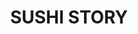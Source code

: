 ---
layout: place
title: SUSHI STORY
permalink: /new-jersey/new-milford/sushi-story.html
stateAbbr: NJ
stateName: New Jersey
cityName: New Milford
seo:
  type: restaurant
  links: https://www.sushistorynj.com/
place_id: ChIJU2q02DvxwokRyJvMevmVwqc
photos:
  - name: >-
      places/ChIJU2q02DvxwokRyJvMevmVwqc/photos/AeeoHcIvsLePU7hxgVc_HOrShDGvcQXLFqsH3VOo8csycZIFXhq4Rn8OFyG5HlhrG28a98ucjvsEQXxO7467UlcLiyKTK2JEW2lNUajcVx3sa7GPEhRnXoqidk4o9ycpQYZRrFuStQ6YO3VUNv6HLLGJcnSPQBvvYyMC89GVkNeNVpfSLHEeXmRl3tkR7hkhvP-vfUA5k3Cl2jCWCcxH8qWoqIJZFLgPI8Vi7NSvM_w9luFW1KCOhHfLDCkBRc759uqNiwbN7krjvi0OasvbFtxsZt-dzMGTFrdYVUt_DKWiNLiusA
    widthPx: 3024
    heightPx: 1702
    authorAttributions:
      - displayName: SUSHI STORY
        uri: https://maps.google.com/maps/contrib/118406446008198367848
        photoUri: >-
          https://lh3.googleusercontent.com/a-/ALV-UjXbF-vl44ttObcXHnPwVcvOFLZf1C7soi6cIbimh5yn0hhYvHU=s100-p-k-no-mo
    flagContentUri: >-
      https://www.google.com/local/imagery/report/?cb_client=maps_api_places.places_api&image_key=!1e10!2sAF1QipPz0tQ7W8JLHaqQOj0goQDKvCOQ_ujxUcLx2730&hl=en-US
    googleMapsUri: >-
      https://www.google.com/maps/place//data=!3m4!1e2!3m2!1sAF1QipPz0tQ7W8JLHaqQOj0goQDKvCOQ_ujxUcLx2730!2e10!4m2!3m1!1s0x89c2f13bd8b46a53:0xa7c295f97acc9bc8
  - name: >-
      places/ChIJU2q02DvxwokRyJvMevmVwqc/photos/AeeoHcIWbSbQvvQ6w2z7dLma9XRaaeNIFSM3UCRz0rNHe3xC9J9Sq_TC5WE_hpAHo1uGYjZfdDWmTeVDOEaMNx9ErObi8NLXvKb7e3duMNIG1dZv6KzHArsCeEZlSftCgCxYqsJrM2x9OExz9hymzLGglyoIQqz5eKJIu6PIvKUYQGk6FH4qAhhCiWLcrHeUGTuEIUnd6JOUu_XEU96mx-wnpJjdISAij_och4Ry2OFvcQ8YIF7yLH9qZtjXtYSdl7qP7AbMz66aOvWJ4gdki-Q270-s1Tl4SUHsCWjZPKbtfz6V-A
    widthPx: 3024
    heightPx: 3025
    authorAttributions:
      - displayName: SUSHI STORY
        uri: https://maps.google.com/maps/contrib/118406446008198367848
        photoUri: >-
          https://lh3.googleusercontent.com/a-/ALV-UjXbF-vl44ttObcXHnPwVcvOFLZf1C7soi6cIbimh5yn0hhYvHU=s100-p-k-no-mo
    flagContentUri: >-
      https://www.google.com/local/imagery/report/?cb_client=maps_api_places.places_api&image_key=!1e10!2sAF1QipOre6kl8s-0kn2X290aNnAA8reZKd1is7BsLvXJ&hl=en-US
    googleMapsUri: >-
      https://www.google.com/maps/place//data=!3m4!1e2!3m2!1sAF1QipOre6kl8s-0kn2X290aNnAA8reZKd1is7BsLvXJ!2e10!4m2!3m1!1s0x89c2f13bd8b46a53:0xa7c295f97acc9bc8
  - name: >-
      places/ChIJU2q02DvxwokRyJvMevmVwqc/photos/AeeoHcIBsE2u-3lyyAiQUVr809OepLVggDdKyIWpAK5z7PQSj4DmO6z4nd-008Y6lfF9ANbFCJLTAnnxGmd7nJ5XjHo_7RLJ1QoWZUg3IGTLUDksTY5TcKvAUCdVYX8AuaHZBch9l1fyAhm-UubveqcDywg73XJ6FNZp_IaEaUe0CJm2dRNFsgRxaQVvfXaQB6sWEUHKdACNRExYlKfIhcT4qhTszDN-RFGouoVlyNne3eUOzUp68kDxbJw87Wkct1GfT_byYASabE_pj3-RplQSuU_Eg111vZs7J7UqtA8LUe1j6Nw6E0JASy9TXgRicQQROlSVdl_433L3XsVrQmPRzzk4CaZeAWiOFrXfwyt_E6bevE43TGqhsY9F39Wtta7kpWjuW2juCl7MB7BY0lBFz8_RG7GBFvlqi5YBL3PFnTAp68oc
    widthPx: 3840
    heightPx: 2160
    authorAttributions:
      - displayName: Saja
        uri: https://maps.google.com/maps/contrib/117948378515288475465
        photoUri: >-
          https://lh3.googleusercontent.com/a-/ALV-UjVCRMNgs5M5tAj79IHxx4WsonUCpSLKIRMHUXpC8XDtW1eV_2HP=s100-p-k-no-mo
    flagContentUri: >-
      https://www.google.com/local/imagery/report/?cb_client=maps_api_places.places_api&image_key=!1e10!2sCIHM0ogKEICAgICj19fYmQE&hl=en-US
    googleMapsUri: >-
      https://www.google.com/maps/place//data=!3m4!1e2!3m2!1sCIHM0ogKEICAgICj19fYmQE!2e10!4m2!3m1!1s0x89c2f13bd8b46a53:0xa7c295f97acc9bc8
  - name: >-
      places/ChIJU2q02DvxwokRyJvMevmVwqc/photos/AeeoHcKYB6f-IQVJGAdOosnkwTzzDcCDinPhSbQUr3RkbuGhu6ZGWY_bTMGOZwEZ5I1gy4dZOBVP6V5v33BWFyhJmEHYBFLeXdOe31YC5j2cNVfdEPZmFZgtobla7yBBMNIPEEcrrnDk3Va14-9EMAjNWepbh-uwEbjr923a9jhT-x73XLawP0XoYT3bY8FzSZvHBVhgNBhWfJ0Py_LqILGQk-5NXAkDNZyh5PMYlchkEVC_n7vKOIZ77-Pkx0jz75Wj3OB5AK6Md6CaTdH9RGrYjQbgHiUEF8WePF4okTPbXrxxnMB2F8DIqJRiYw9rHhJ-KlQt0tfDJSRm5YNKcFVVxLEel6IENMtBhEFjGBu2PBUTgZ5lYC4lBLpOE0bxFaoOHfc53s_vfdgP1yn2qrYovPvFQukTlgS0P5EBwVdmQlDzhKU
    widthPx: 3000
    heightPx: 4000
    authorAttributions:
      - displayName: Minjoo Lee (sniper joo)
        uri: https://maps.google.com/maps/contrib/111491139627923976956
        photoUri: >-
          https://lh3.googleusercontent.com/a-/ALV-UjUoMbvzlV5Hg2MvRQJ5KKC9LiQHnt8UD7DUAYxnIP9jx_zaC5ZXcQ=s100-p-k-no-mo
    flagContentUri: >-
      https://www.google.com/local/imagery/report/?cb_client=maps_api_places.places_api&image_key=!1e10!2sCIHM0ogKEICAgICOxK_D3wE&hl=en-US
    googleMapsUri: >-
      https://www.google.com/maps/place//data=!3m4!1e2!3m2!1sCIHM0ogKEICAgICOxK_D3wE!2e10!4m2!3m1!1s0x89c2f13bd8b46a53:0xa7c295f97acc9bc8
  - name: >-
      places/ChIJU2q02DvxwokRyJvMevmVwqc/photos/AeeoHcI9DYaLAGgrux0QTNyENJodwVz0nrFi1yJHFJpP8w-OR8Bk9JSSM3FT8UO0yVhYoCRDz7rYwaKgimli3779HwdVN0IB2ihLgm6I46bC5lzAdNK9FdPtgE8FkBVzgV39eWejiModINvjSnia7LjlRrjeIcI1v930-Iusz_tTgJgD1s7Xyi8TB5s_ebUJAhVWLVmBc9_NsHqJNLia7EogULD5ie84pa1IMhuXE2WrC2Dc2rtgHImVDQnWwG-rLv2xC1FigpG8IdzyXJDOoliF6hXS444-Dv3BsTVI5OqaHSOUEfB2y5mT6577BDEzSRAqvr5NJ-YElFswEKcFwNlJTGvaOu-T-dN2czHWg3ogyR4_WBfl3K3hLfBwzne2dPawJyOJAUEDr6OEaTVKFPKAiPCWaiCwbRBmCTPheICVh6JKTQ
    widthPx: 3024
    heightPx: 3024
    authorAttributions:
      - displayName: Agusto Chivossio
        uri: https://maps.google.com/maps/contrib/111635744550489558937
        photoUri: >-
          https://lh3.googleusercontent.com/a-/ALV-UjV1on_KqyxaO9s4HJi4P2YQd56YPxb6wW97LzI6Qnr6_c_aUSKf=s100-p-k-no-mo
    flagContentUri: >-
      https://www.google.com/local/imagery/report/?cb_client=maps_api_places.places_api&image_key=!1e10!2sCIHM0ogKEICAgIDx9f3CNw&hl=en-US
    googleMapsUri: >-
      https://www.google.com/maps/place//data=!3m4!1e2!3m2!1sCIHM0ogKEICAgIDx9f3CNw!2e10!4m2!3m1!1s0x89c2f13bd8b46a53:0xa7c295f97acc9bc8
  - name: >-
      places/ChIJU2q02DvxwokRyJvMevmVwqc/photos/AeeoHcJyfesheNburZFj_Eq82RUCgAvQbA9JFqKWdhcarOD5gLfuESUcptQsWCnKLsnmLKm0W-ADHdzq8O8AEacxivd80wod7muWl9g0_RRD6ZThT9dJNDnIz0Fdn3mNXmq7KjKgzHiCnkmEyi9Wa4P5CnfK-2m5SDm9rSVGLTZ7JOoJQ-sbMtCQdrYKmsRUsYLDs5DNIzaLK5hvKcdz452ooB4ku9oUSElV8T0hMDtzo07Mj0QbUX8OENQs5hgqiIbpGoxnF5iclLOr_SLiBolJQeABnJ-wKOHTsL6mQ9z84Rd5VCtJ94TosVFbjn0DydLECCQXvf2cy_gqNsiDyt5699JHcJfn4dgG8XmAhKxBmc1BIyaEc3KPk6IG1IqbtCYd-pM2nAPUfb2frI8sdl-x5ClNDpXSjRgoz4dvLQdb4Q11Qw
    widthPx: 3000
    heightPx: 4000
    authorAttributions:
      - displayName: Aa Lin
        uri: https://maps.google.com/maps/contrib/110317570062661311939
        photoUri: >-
          https://lh3.googleusercontent.com/a/ACg8ocK9UOMWuvuhJT_WXYME0CKsGkdcdAfrR9k0x9OT0G5Y1v_pLQ=s100-p-k-no-mo
    flagContentUri: >-
      https://www.google.com/local/imagery/report/?cb_client=maps_api_places.places_api&image_key=!1e10!2sCIHM0ogKEICAgMDIt9ndPQ&hl=en-US
    googleMapsUri: >-
      https://www.google.com/maps/place//data=!3m4!1e2!3m2!1sCIHM0ogKEICAgMDIt9ndPQ!2e10!4m2!3m1!1s0x89c2f13bd8b46a53:0xa7c295f97acc9bc8
  - name: >-
      places/ChIJU2q02DvxwokRyJvMevmVwqc/photos/AeeoHcKRAW9n1Nq91pdTc9DlHMBOoJe26ISyBC7UpVzmoplkhNy3-Sn_8St4ab4MVc7QfP5j5vu_tzpa35lSImzRhTqP9C8FA1SMoI_pa6pSkQTNfwBSKPOBLFr6CH0siqME5U7ZV_zK6tdL_9n6Hb5KOflAfjdLbk310y_GpKjKdfcfO14m2xAH1XAH452s0SI3lo7bzLaT3KiGviIJ_8-WOUCMORP2dnoMV5n3FZKlDajArrcPj_TP1EFQtXqJ5X4dGeSj-0BGQ53OqIEIRq1gYvYUQ2BD0dcZo9td_G5_YfJnP5hc2OJds1gyBwCmp_calpfmdtAx1GeJSaCJCcpbhKJ_tMKJgXM71anZKJuxbc-H3aR3_drPNMPgJw2cNhH5T6LbfikTESU5E1IcEfHS08UbFja1TyiwQyczb2LHLEwMGf0B
    widthPx: 2681
    heightPx: 2681
    authorAttributions:
      - displayName: True Finds
        uri: https://maps.google.com/maps/contrib/103249618564670845591
        photoUri: >-
          https://lh3.googleusercontent.com/a-/ALV-UjVeqoxJHkeNWpaiv-9w00qnWc6_431AksOLFsjC-uLLssrNu1Tr=s100-p-k-no-mo
    flagContentUri: >-
      https://www.google.com/local/imagery/report/?cb_client=maps_api_places.places_api&image_key=!1e10!2sCIHM0ogKEICAgIC33p7N0QE&hl=en-US
    googleMapsUri: >-
      https://www.google.com/maps/place//data=!3m4!1e2!3m2!1sCIHM0ogKEICAgIC33p7N0QE!2e10!4m2!3m1!1s0x89c2f13bd8b46a53:0xa7c295f97acc9bc8
  - name: >-
      places/ChIJU2q02DvxwokRyJvMevmVwqc/photos/AeeoHcIYelm-TX75zaUgeL7Xc53c8gUQLnDr_Tr5e4aFFvI1E2Ho0Qqr_OOsW-jxLKOvo38dmW-59g4TYvbYqbBuYFqS9edVWTUp3bW-JdW814bdw4tEtJ_pbC-q_Ymcxh4lLJDdSg4yH1w6Wu1v6GgwygEZzW5YJmHmmVbuMo-mMp4MOLYE3p79g8pKloXFvFgYCLHZpvNxCFTAniJ9tejuyQrBrDUU8udhiA5i5Fg9wyG3p_ttTsCPZtIq5pLRvlMZHNQnvCtHqhI3fpHmK5vfmk84D8T4fKVGhgYsRn3itGbuyCmfDlCXjkqMkailuHbbQ2kcVc6vBb6yltwZPckVMphnn-usMxyXOBsHa55dICGMBwmTgkbhy8Yx37pxphjG15c2yubcHHL-4G2GAyDpRkXQjFF6f5R_HQxHo3Xfapqzh6U
    widthPx: 3600
    heightPx: 4800
    authorAttributions:
      - displayName: Freddy Garcia
        uri: https://maps.google.com/maps/contrib/102241536613026480481
        photoUri: >-
          https://lh3.googleusercontent.com/a-/ALV-UjXW2QAwqYwL_atWaukD2dAK-J4xl2NYF-aUfM1errpyL2xOwhw=s100-p-k-no-mo
    flagContentUri: >-
      https://www.google.com/local/imagery/report/?cb_client=maps_api_places.places_api&image_key=!1e10!2sCIHM0ogKEICAgMDAwof0lAE&hl=en-US
    googleMapsUri: >-
      https://www.google.com/maps/place//data=!3m4!1e2!3m2!1sCIHM0ogKEICAgMDAwof0lAE!2e10!4m2!3m1!1s0x89c2f13bd8b46a53:0xa7c295f97acc9bc8
  - name: >-
      places/ChIJU2q02DvxwokRyJvMevmVwqc/photos/AeeoHcJOqwAjGTRzpskNXJz94pvIfba1G5yF6ug-8wMuvqRfQsoNAIpHIJu96qqE1TwAfHzVxum5KLdc5od0ukD-EBrTgQCB7bDnir-yjEzoBi-qhKJCE-pJe5uPhcXadCcQJ0PNwHgv2hP9ZAB90o17RCH6Lia14RDb9s2jcuzOQbbhecsmf4dl_SdQ9SKVOWF3mlbaViMj0BR_J7AIxR7au4aXT3zEkpqBbpiQOvsHGdtT3xK9slAY0bdaqLjVJZCX5tH2oegSU6MLftmJx4lhIoSoRV2RKb_ViTw2Y_e95stufrDEh4epon4B9MoT6iRh_RNztedfVYHcp0XVC1TcUT3SPcwcZ97d5dVMKVc2sCycDC6f7tWyU4W3Hv5mO63CBlem-Rvu1eJ11xwGtYV8TjEKTaH33RAVc83tC74TPHEHYg
    widthPx: 1616
    heightPx: 1080
    authorAttributions:
      - displayName: Daniel Kim
        uri: https://maps.google.com/maps/contrib/102131387515281867071
        photoUri: >-
          https://lh3.googleusercontent.com/a-/ALV-UjXNBaHiI0UCF52sN2-gcZBriWBcsZ-nyOY7zTwzACbUAyEW1ALu2A=s100-p-k-no-mo
    flagContentUri: >-
      https://www.google.com/local/imagery/report/?cb_client=maps_api_places.places_api&image_key=!1e10!2sCIHM0ogKEICAgICJtd6sIw&hl=en-US
    googleMapsUri: >-
      https://www.google.com/maps/place//data=!3m4!1e2!3m2!1sCIHM0ogKEICAgICJtd6sIw!2e10!4m2!3m1!1s0x89c2f13bd8b46a53:0xa7c295f97acc9bc8
  - name: >-
      places/ChIJU2q02DvxwokRyJvMevmVwqc/photos/AeeoHcKqD-yLYLZKgETINAIUKYKfOXrcKi5FnsYBJOI570gzdHuLlpFv695u6w1V-Gcd7YGLf5t9UsDtjZc1iUcpslNqIafCwuEMTVmhXMY82VJNflQxaYx1SiMSu5-nIqfcUQDlCSw0c_v1_RsZu-hc5r-ixtgMiz_xw6qh9P2WeNFUlF5AVue2J-xM52z8XED0ihNwLqHqHYIxeJobPwgTpqr4Ytstz3zl8o61hAJZmHS9-9qUn4aHbj-b15_oAnwjlEzQzOeRiLyUUauu8H3lVf7pXlmtiP26VDC6FdyMyAe9wmi5-veEkJ4l0PaPrUatai1bXWn4h560w-swLEOA60Ui4fwl3JllcIaw9t0PSncZAFCfxDYY-mZdZxETcCP1le9-vMjftjgmst5D09h8C3oBpZnCYJ-vn15HqZTrIXB11w
    widthPx: 3072
    heightPx: 4080
    authorAttributions:
      - displayName: Paul Cohen
        uri: https://maps.google.com/maps/contrib/116573075958392961432
        photoUri: >-
          https://lh3.googleusercontent.com/a-/ALV-UjUuTu_oTtXffpAelqxOIwx6YbeDNLXQSMNg9LqVZkBLqxa5RjC1=s100-p-k-no-mo
    flagContentUri: >-
      https://www.google.com/local/imagery/report/?cb_client=maps_api_places.places_api&image_key=!1e10!2sCIHM0ogKEICAgIDv-beaaw&hl=en-US
    googleMapsUri: >-
      https://www.google.com/maps/place//data=!3m4!1e2!3m2!1sCIHM0ogKEICAgIDv-beaaw!2e10!4m2!3m1!1s0x89c2f13bd8b46a53:0xa7c295f97acc9bc8
address: 1033 River Rd, New Milford, NJ 07646, USA
street: 1033 River Rd
city: New Milford
state: NJ
zip: '07646'
country: USA
neighborhood: null
latitude: '40.920023'
longitude: '-74.026260'
accessibility_options:
  wheelchairAccessibleParking: true
  wheelchairAccessibleEntrance: true
  wheelchairAccessibleRestroom: true
  wheelchairAccessibleSeating: true
business_status: OPERATIONAL
name: SUSHI STORY
google_maps_links:
  directionsUri: >-
    https://www.google.com/maps/dir//''/data=!4m7!4m6!1m1!4e2!1m2!1m1!1s0x89c2f13bd8b46a53:0xa7c295f97acc9bc8!3e0
  placeUri: https://maps.google.com/?cid=12088389248555457480
  writeAReviewUri: >-
    https://www.google.com/maps/place//data=!4m3!3m2!1s0x89c2f13bd8b46a53:0xa7c295f97acc9bc8!12e1
  reviewsUri: >-
    https://www.google.com/maps/place//data=!4m4!3m3!1s0x89c2f13bd8b46a53:0xa7c295f97acc9bc8!9m1!1b1
  photosUri: >-
    https://www.google.com/maps/place//data=!4m3!3m2!1s0x89c2f13bd8b46a53:0xa7c295f97acc9bc8!10e5
primary_type: Sushi Restaurant
opening_hours:
  regular: null
  current: null
secondary_opening_hours:
  regular:
    weekdayDescriptions: null
    type: null
  current:
    weekdayDescriptions: null
    type: null
phone: (201) 287-1919
price_level: PRICE_LEVEL_MODERATE
price_range: $20 &ndash; $30
rating: '4.8'
rating_count: 0
website: https://www.sushistorynj.com/
description: >-
  Discover SUSHI STORY in New Milford, NJ$$$Nestled in the heart of New Milford,
  NJ, SUSHI STORY stands out as a welcoming spot for fresh Japanese cuisine
  enthusiasts. This casual eatery delights with creative sushi rolls, flavorful
  teriyaki dishes, and other authentic Japanese favorites, making it a go-to
  choice for anyone searching for sushi restaurants nearby. The menu also
  features satisfying options like ice cream to round out your meal, adding a
  fun twist to traditional dining. With its accessible features and cozy vibe,
  it's an ideal destination for those craving top-rated sushi experiences close
  to home. Whether you're looking for a quick bite or a relaxed evening, this
  spot combines quality ingredients with a simple yet inviting atmosphere.
generative_summary: >-
  Discover SUSHI STORY in New Milford, NJ$$$Nestled in the heart of New Milford,
  NJ, SUSHI STORY stands out as a welcoming spot for fresh Japanese cuisine
  enthusiasts. This casual eatery delights with creative sushi rolls, flavorful
  teriyaki dishes, and other authentic Japanese favorites, making it a go-to
  choice for anyone searching for sushi restaurants nearby. The menu also
  features satisfying options like ice cream to round out your meal, adding a
  fun twist to traditional dining. With its accessible features and cozy vibe,
  it's an ideal destination for those craving top-rated sushi experiences close
  to home. Whether you're looking for a quick bite or a relaxed evening, this
  spot combines quality ingredients with a simple yet inviting atmosphere.
generative_disclosure: Summarized by AI using the Grok-3-Mini model.
reviews:
  - name: >-
      places/ChIJU2q02DvxwokRyJvMevmVwqc/reviews/ChZDSUhNMG9nS0VJQ0FnSURQdXUtYlFREAE
    relativePublishTimeDescription: 4 months ago
    rating: 5
    text:
      text: >-
        This was my second time here, and the food, service and ambience are
        worth the visit. The place was busy, but they were able to promptly
        accommodate our party of five. The staff was very welcoming and helpful.
        After seated, we were pleasantly surprised by the offer of a delicious
        seared salmon sushi to start off with which we enjoyed. Our food came
        out right away, all of which were great in presentation and taste. To
        end the evening, we were also given some yummy ice cream dessert (which
        I totally forgot to take a picture of).


        Definitely a great sushi spot that I recommend others to try out if
        you're in the area.
      languageCode: en
    originalText:
      text: >-
        This was my second time here, and the food, service and ambience are
        worth the visit. The place was busy, but they were able to promptly
        accommodate our party of five. The staff was very welcoming and helpful.
        After seated, we were pleasantly surprised by the offer of a delicious
        seared salmon sushi to start off with which we enjoyed. Our food came
        out right away, all of which were great in presentation and taste. To
        end the evening, we were also given some yummy ice cream dessert (which
        I totally forgot to take a picture of).


        Definitely a great sushi spot that I recommend others to try out if
        you're in the area.
      languageCode: en
    authorAttribution:
      displayName: Venessa Manzano
      uri: https://www.google.com/maps/contrib/114591060169688764985/reviews
      photoUri: >-
        https://lh3.googleusercontent.com/a-/ALV-UjUJ6frCmWFhg6_IX6cexpjGlp-0UM2uljZXrvucBS1HAQsmbdD-=s128-c0x00000000-cc-rp-mo-ba5
    publishTime: '2024-12-01T12:27:59.490324Z'
    flagContentUri: >-
      https://www.google.com/local/review/rap/report?postId=ChZDSUhNMG9nS0VJQ0FnSURQdXUtYlFREAE&d=17924085&t=1
    googleMapsUri: >-
      https://www.google.com/maps/reviews/data=!4m6!14m5!1m4!2m3!1sChZDSUhNMG9nS0VJQ0FnSURQdXUtYlFREAE!2m1!1s0x89c2f13bd8b46a53:0xa7c295f97acc9bc8
  - name: >-
      places/ChIJU2q02DvxwokRyJvMevmVwqc/reviews/ChZDSUhNMG9nS0VJQ0FnTURnck5TZVF3EAE
    relativePublishTimeDescription: a month ago
    rating: 5
    text:
      text: >-
        My family and I loved everything about this place! First off, the sushi
        was AMAZING. It was super fresh and had beautiful presentation like
        everyone's been saying. Service was really helpful when we needed extra
        things. It's a small and cozy sushi joint, and the perfect local place
        for dinner. Highly recommend the sashimi and seared sushi items!
      languageCode: en
    originalText:
      text: >-
        My family and I loved everything about this place! First off, the sushi
        was AMAZING. It was super fresh and had beautiful presentation like
        everyone's been saying. Service was really helpful when we needed extra
        things. It's a small and cozy sushi joint, and the perfect local place
        for dinner. Highly recommend the sashimi and seared sushi items!
      languageCode: en
    authorAttribution:
      displayName: Kerry M
      uri: https://www.google.com/maps/contrib/110799479629795890699/reviews
      photoUri: >-
        https://lh3.googleusercontent.com/a-/ALV-UjVKDlIhlcLPsxbq0_YJ9VCK-HNnm-9QARyqxn0R3bUr-hJH-epYMQ=s128-c0x00000000-cc-rp-mo-ba2
    publishTime: '2025-02-23T01:24:34.013433Z'
    flagContentUri: >-
      https://www.google.com/local/review/rap/report?postId=ChZDSUhNMG9nS0VJQ0FnTURnck5TZVF3EAE&d=17924085&t=1
    googleMapsUri: >-
      https://www.google.com/maps/reviews/data=!4m6!14m5!1m4!2m3!1sChZDSUhNMG9nS0VJQ0FnTURnck5TZVF3EAE!2m1!1s0x89c2f13bd8b46a53:0xa7c295f97acc9bc8
  - name: >-
      places/ChIJU2q02DvxwokRyJvMevmVwqc/reviews/ChZDSUhNMG9nS0VJQ0FnTURBd29mMFpBEAE
    relativePublishTimeDescription: 2 months ago
    rating: 5
    text:
      text: >-
        Amazing service, but the food is outstanding. Tried different rolls and
        they were all good. Highly recommend the Valentine and Jersey Shore
        🙌🏻🙌🏻
      languageCode: en
    originalText:
      text: >-
        Amazing service, but the food is outstanding. Tried different rolls and
        they were all good. Highly recommend the Valentine and Jersey Shore
        🙌🏻🙌🏻
      languageCode: en
    authorAttribution:
      displayName: Freddy Garcia
      uri: https://www.google.com/maps/contrib/102241536613026480481/reviews
      photoUri: >-
        https://lh3.googleusercontent.com/a-/ALV-UjXW2QAwqYwL_atWaukD2dAK-J4xl2NYF-aUfM1errpyL2xOwhw=s128-c0x00000000-cc-rp-mo
    publishTime: '2025-02-07T19:15:29.278970Z'
    flagContentUri: >-
      https://www.google.com/local/review/rap/report?postId=ChZDSUhNMG9nS0VJQ0FnTURBd29mMFpBEAE&d=17924085&t=1
    googleMapsUri: >-
      https://www.google.com/maps/reviews/data=!4m6!14m5!1m4!2m3!1sChZDSUhNMG9nS0VJQ0FnTURBd29mMFpBEAE!2m1!1s0x89c2f13bd8b46a53:0xa7c295f97acc9bc8
  - name: >-
      places/ChIJU2q02DvxwokRyJvMevmVwqc/reviews/ChdDSUhNMG9nS0VJQ0FnSURId3R2bHJRRRAB
    relativePublishTimeDescription: 7 months ago
    rating: 5
    text:
      text: >-
        Me and my husband went there yesterday, I had not-so-great day, but
        Yoon’s amazingly great service really changed it!

        We had such a nice experience and very tasty!

        Everything was so delicious especially the salmon samples 👌🏼(thank you
        Yoon💐)

        I really recommend this restaurant 🍱🍙🍜
      languageCode: en
    originalText:
      text: >-
        Me and my husband went there yesterday, I had not-so-great day, but
        Yoon’s amazingly great service really changed it!

        We had such a nice experience and very tasty!

        Everything was so delicious especially the salmon samples 👌🏼(thank you
        Yoon💐)

        I really recommend this restaurant 🍱🍙🍜
      languageCode: en
    authorAttribution:
      displayName: Carmit Saleh
      uri: https://www.google.com/maps/contrib/106441706183154020830/reviews
      photoUri: >-
        https://lh3.googleusercontent.com/a-/ALV-UjWiltEa5QEM-GhyxLuyWTvmVINI0ThzCCIbt2POAXk_2YHVy1A6=s128-c0x00000000-cc-rp-mo-ba2
    publishTime: '2024-09-14T00:12:24.265099Z'
    flagContentUri: >-
      https://www.google.com/local/review/rap/report?postId=ChdDSUhNMG9nS0VJQ0FnSURId3R2bHJRRRAB&d=17924085&t=1
    googleMapsUri: >-
      https://www.google.com/maps/reviews/data=!4m6!14m5!1m4!2m3!1sChdDSUhNMG9nS0VJQ0FnSURId3R2bHJRRRAB!2m1!1s0x89c2f13bd8b46a53:0xa7c295f97acc9bc8
  - name: >-
      places/ChIJU2q02DvxwokRyJvMevmVwqc/reviews/ChZDSUhNMG9nS0VJQ0FnTUNJaU1xVFdREAE
    relativePublishTimeDescription: 2 weeks ago
    rating: 5
    text:
      text: >-
        I recently dined at Sushi Story and it was an unforgettable experience!
        From the moment I walked in, the ambiance was welcoming—modern yet cozy,
        with a hint of traditional Japanese charm.


        The sushi was **absolutely fresh** and expertly prepared. I highly
        recommend Seared Ahi Tuna—the flavors were perfectly balanced, and the
        fish melted in my mouth.


        I’ll definitely be returning and would highly recommend Sushi Story to
        any sushi lover!
      languageCode: en
    originalText:
      text: >-
        I recently dined at Sushi Story and it was an unforgettable experience!
        From the moment I walked in, the ambiance was welcoming—modern yet cozy,
        with a hint of traditional Japanese charm.


        The sushi was **absolutely fresh** and expertly prepared. I highly
        recommend Seared Ahi Tuna—the flavors were perfectly balanced, and the
        fish melted in my mouth.


        I’ll definitely be returning and would highly recommend Sushi Story to
        any sushi lover!
      languageCode: en
    authorAttribution:
      displayName: Jay Li
      uri: https://www.google.com/maps/contrib/111249606710810002324/reviews
      photoUri: >-
        https://lh3.googleusercontent.com/a-/ALV-UjV8jsQ10S5L4uj_B4UKBGemWXGiUv9-nDGKok_ww4CLBzGv8LX-=s128-c0x00000000-cc-rp-mo
    publishTime: '2025-03-29T19:10:43.629922Z'
    flagContentUri: >-
      https://www.google.com/local/review/rap/report?postId=ChZDSUhNMG9nS0VJQ0FnTUNJaU1xVFdREAE&d=17924085&t=1
    googleMapsUri: >-
      https://www.google.com/maps/reviews/data=!4m6!14m5!1m4!2m3!1sChZDSUhNMG9nS0VJQ0FnTUNJaU1xVFdREAE!2m1!1s0x89c2f13bd8b46a53:0xa7c295f97acc9bc8
review_summary: >-
  What Customers Love About This Sushi Spot$$$Visitors often rave about the
  fresh and flavorful sushi selections, with many highlighting the amazing
  sashimi and seared options that deliver a perfect balance of taste and
  presentation. The service stands out as friendly and efficient, helping to
  create a cozy, welcoming environment that makes every meal feel special. Folks
  appreciate how quickly dishes arrive, even during busy times, allowing for
  enjoyable dinners without long waits. Overall, it's praised as a reliable
  local choice for families and groups seeking the best sushi near me, with the
  added bonus of generous portions and a positive vibe. If you're in the area
  and love sushi, this place offers a solid experience that's worth trying for
  its consistent quality and approachable style.
review_disclosure: Summarized by AI using the Grok-3-Mini model.
parking_options:
  freeParkingLot: true
  freeStreetParking: true
payment_options:
  acceptsCreditCards: true
  acceptsDebitCards: true
  acceptsCashOnly: false
  acceptsNfc: true
allow_dogs: null
curbside_pickup: null
delivery: true
dine_in: true
good_for_children: true
good_for_groups: null
good_for_sports: false
live_music: false
menu_for_children: null
outdoor_seating: false
reservable: null
restroom: true
serves_beer: false
serves_breakfast: null
serves_brunch: null
serves_cocktails: false
serves_coffee: null
serves_dinner: true
serves_dessert: true
serves_lunch: true
serves_vegetarian_food: null
serves_wine: false
takeout: true
update_category: pro
places_description: null

---